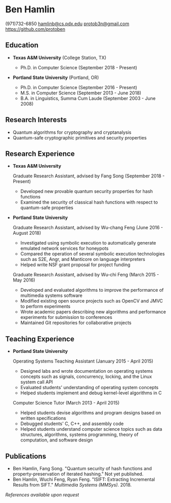 Ben Hamlin
==========

(971)732-6850
<hamlinb@cs.pdx.edu>
<protob3n@gmail.com>
<https://github.com/protoben>


Education
---------

*   **Texas A&M University** (College Station, TX)

    + Ph.D. in Computer Science (September 2018 - Present)

*   **Portland State University** (Portland, OR)

    + Ph.D. in Computer Science (September 2016 - Present)
    + M.S. in Computer Science (September 2013 - June 2018)
    + B.A. in Linguistics, Summa Cum Laude (September 2003 - June 2008)


Research Interests
------------------

* Quantum algorithms for cryptography and cryptanalysis
* Quantum-safe cryptographic primitives and security properties


Research Experience
-------------------

*   **Texas A&M University**

    Graduate Research Assistant, advised by Fang Song (September 2018 - Present)

    + Developed new provable quantum security properties for hash functions
    + Examined the security of classical hash functions with respect to
      quantum-safe properties

*   **Portland State University**

    Graduate Research Assistant, advised by Wu-chang Feng (June 2016 - August 2018)

    + Investigated using symbolic execution to automatically generate emulated
      network services for honeypots
    + Compared the operation of several symbolic execution technologies such as
      S2E, Angr, and Manticore on language interpreters
    + Helped write NSF grant proposal for project funding

    Graduate Research Assistant, advised by Wu-chi Feng (March 2015 - May 2016)

    + Developed and evaluated algorithms to improve the performance of
      multimedia systems software
    + Modified existing open source projects such as OpenCV and JMVC to
      perform experiments
    + Wrote academic papers describing new algorithms and performance
      experiments for submission to conferences
    + Maintained Git repositories for collaborative projects


Teaching Experience
-------------------

*   **Portland State University**

    Operating Systems Teaching Assistant (January 2015 - April 2015)

    + Designed labs and wrote documentation on operating systems concepts
      such as signals, concurrency, locking, and the Linux system call API
    + Evaluated students' understanding of operating system concepts
    + Helped students implement and debug kernel-level algorithms in C

    Computer Science Tutor (March 2013 - April 2015)

    + Helped students devise algorithms and program designs based on written
      specifications
    + Debugged students' C, C++, and assembly code
    + Helped students understand computer science topics such as data
      structures, algorithms, systems programming, theory of computation, and
      software design


Publications
------------

* Ben Hamlin, Fang Song. "Quantum security of hash functions and
  property-preservation of iterated hashing." Not yet published.
* Ben Hamlin, Wuchi Feng, Ryan Feng. "ISIFT: Extracting Incremental Results from
  SIFT." *Multimedia Systems (MMSys).* 2018.


*References available upon request*
